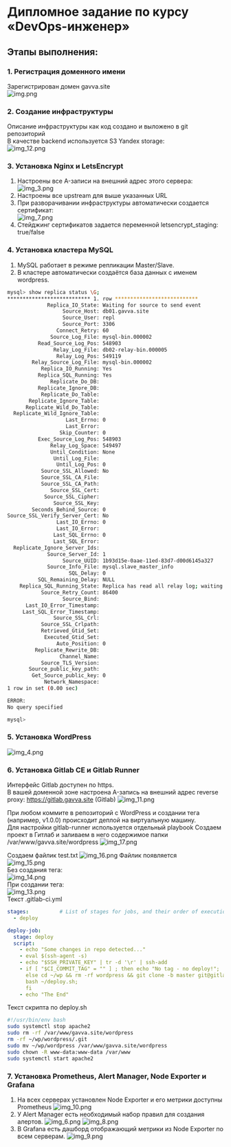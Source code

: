 # Дипломное задание по курсу «DevOps-инженер»
## Этапы выполнения:

### 1. Регистрация доменного имени

Зарегистрирован домен gavva.site  
![img.png](img.png)

### 2. Создание инфраструктуры
Описание инфраструктуры как код создано и выложено в git репозиторий  
В качестве backend используется S3 Yandex storage:  
![img_12.png](img_12.png)
### 3. Установка Nginx и LetsEncrypt
1. Настроены все A-записи на внешний адрес этого сервера:  
![img_3.png](img_3.png)
2. Настроены все upstream для выше указанных URL
3. При разворачивании инфраструктуры автоматически создается сертификат:    
![img_7.png](img_7.png)
4. Стейджинг сертификатов задается переменной letsencrypt_staging: true/false
### 4. Установка кластера MySQL
1. MySQL работает в режиме репликации Master/Slave.
2. В кластере автоматически создаётся база данных c именем wordpress.
```bash
mysql> show replica status \G;
*************************** 1. row ***************************
             Replica_IO_State: Waiting for source to send event
                  Source_Host: db01.gavva.site
                  Source_User: repl
                  Source_Port: 3306
                Connect_Retry: 60
              Source_Log_File: mysql-bin.000002
          Read_Source_Log_Pos: 548903
               Relay_Log_File: db02-relay-bin.000005
                Relay_Log_Pos: 549119
        Relay_Source_Log_File: mysql-bin.000002
           Replica_IO_Running: Yes
          Replica_SQL_Running: Yes
              Replicate_Do_DB:
          Replicate_Ignore_DB:
           Replicate_Do_Table:
       Replicate_Ignore_Table:
      Replicate_Wild_Do_Table:
  Replicate_Wild_Ignore_Table:
                   Last_Errno: 0
                   Last_Error:
                 Skip_Counter: 0
          Exec_Source_Log_Pos: 548903
              Relay_Log_Space: 549497
              Until_Condition: None
               Until_Log_File:
                Until_Log_Pos: 0
           Source_SSL_Allowed: No
           Source_SSL_CA_File:
           Source_SSL_CA_Path:
              Source_SSL_Cert:
            Source_SSL_Cipher:
               Source_SSL_Key:
        Seconds_Behind_Source: 0
Source_SSL_Verify_Server_Cert: No
                Last_IO_Errno: 0
                Last_IO_Error:
               Last_SQL_Errno: 0
               Last_SQL_Error:
  Replicate_Ignore_Server_Ids:
             Source_Server_Id: 1
                  Source_UUID: 1b93d15e-0aae-11ed-83d7-d00d6145a327
             Source_Info_File: mysql.slave_master_info
                    SQL_Delay: 0
          SQL_Remaining_Delay: NULL
    Replica_SQL_Running_State: Replica has read all relay log; waiting for more updates
           Source_Retry_Count: 86400
                  Source_Bind:
      Last_IO_Error_Timestamp:
     Last_SQL_Error_Timestamp:
               Source_SSL_Crl:
           Source_SSL_Crlpath:
           Retrieved_Gtid_Set:
            Executed_Gtid_Set:
                Auto_Position: 0
         Replicate_Rewrite_DB:
                 Channel_Name:
           Source_TLS_Version:
       Source_public_key_path:
        Get_Source_public_key: 0
            Network_Namespace:
1 row in set (0.00 sec)

ERROR:
No query specified

mysql>
```
### 5. Установка WordPress
![img_4.png](img_4.png)
### 6. Установка Gitlab CE и Gitlab Runner
Интерфейс Gitlab доступен по https.  
В вашей доменной зоне настроена A-запись на внешний адрес reverse proxy:
https://gitlab.gavva.site (Gitlab)
![img_11.png](img_11.png)
  
При любом коммите в репозиторий с WordPress и создании тега (например, v1.0.0) происходит деплой на виртуальную машину.  
Для настройки gitlab-runner используется отдельный playbook
Создаем проект в Гитлаб и заливаем в него содержимое папки /var/www/gavva.site/wordpress
![img_17.png](img_17.png)

Cоздаем файлик test.txt
![img_16.png](img_16.png)
Файлик появляется  
![img_15.png](img_15.png)  
Без создания тега:  
![img_14.png](img_14.png)  
При создании тега:  
![img_13.png](img_13.png)  
Текст .gitlab-ci.yml
```yaml
stages:          # List of stages for jobs, and their order of execution
  - deploy

deploy-job:
  stage: deploy
  script:
    - echo "Some changes in repo detected..."
    - eval $(ssh-agent -s)
    - echo "$SSH_PRIVATE_KEY" | tr -d '\r' | ssh-add
    - if [ "$CI_COMMIT_TAG" = "" ] ; then echo "No tag - no deploy!";
      else cd ~/wp && rm -rf wordpress && git clone -b master git@gitlab.gavva.site:gitlab-instance-77f2ac07/wordpress.git; 
      bash ~/deploy.sh;
      fi
    - echo "The End"

```
Текст скрипта по deploy.sh
```bash
#!/usr/bin/env bash
sudo systemctl stop apache2
sudo rm -rf /var/www/gavva.site/wordpress
rm -rf ~/wp/wordpress/.git
sudo mv ~/wp/wordpress /var/www/gavva.site/wordpress
sudo chown -R www-data:www-data /var/www
sudo systemctl start apache2
```
###  7. Установка Prometheus, Alert Manager, Node Exporter и Grafana
1. На всех серверах установлен Node Exporter и его метрики доступны Prometheus
![img_10.png](img_10.png)
2. У Alert Manager есть необходимый набор правил для создания алертов.
![img_6.png](img_6.png)
![img_8.png](img_8.png)
3. В Grafana есть дашборд отображающий метрики из Node Exporter по всем серверам.
![img_9.png](img_9.png)